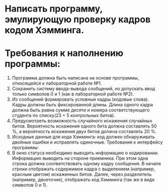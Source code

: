 # Написать программу, эмулирующую проверку кадров кодом Хэмминга. 


# Требования к наполнению программы: 
1. Программа должна быть написана на основе программы, относящейся
к лабораторной работе №1. 
2. Сохранить систему ввода-вывода сообщений, но допускать ввод
только символов 0 и 1 (как в лабораторной работе №2). 
3. Из сообщений формировать условные кадры (кодовые слова). Кадры
должны быть фиксированной длины. Длина одного кадра должна быть равна
сумме десяти и номера соответствующего студента по списку(23 + 5 контрольных битов). 
4. Предусмотреть возможность случайного искажения случайных битов. 
Вероятность искажения одного бита должна составлять 50 %, а вероятность
искажения двух битов должна составлять 20 %. 
5. Исходные данные для кода Хэмминга: код должен обнаруживать
двойные ошибки и исправлять одиночные. 
Требования к интерфейсу программы: 
1. В окно статуса необходимо выводить информацию о кодировании. 
Информацию выводить на стороне приемника. При этом одна строка должна
соответствовать одному кадру сообщения. В начале строки отображать
содержимое кадра с выделением (например, красным цветом) искаженных
битов. Далее, через разделитель (например, двоеточие), отображать код
Хэмминга (так же в виде символов 0 и 1).
